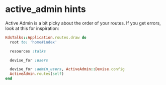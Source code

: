 # active_admin hints

Active Admin is a bit picky about the order of your routes. If you get errors,
look at this for inspiration:

```ruby
KdsTalks::Application.routes.draw do
  root to: 'home#index'

  resources :talks

  devise_for :users

  devise_for :admin_users, ActiveAdmin::Devise.config
  ActiveAdmin.routes(self)
end
```
